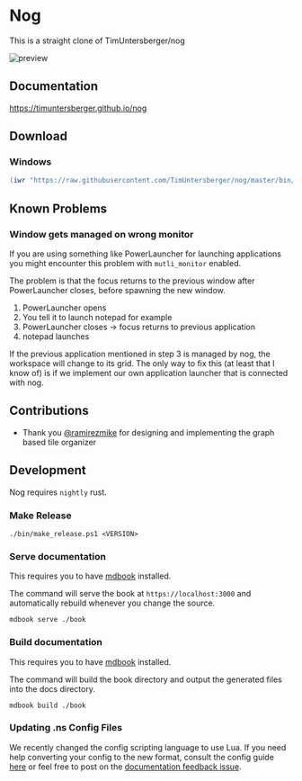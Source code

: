 # Nog

This is a straight clone of TimUntersberger/nog

![preview](https://user-images.githubusercontent.com/32014449/107612664-0490ac00-6c47-11eb-9620-e754aa38b5b0.png)

## Documentation

https://timuntersberger.github.io/nog

## Download

### Windows

```powershell
(iwr "https://raw.githubusercontent.com/TimUntersberger/nog/master/bin/download_release.ps1").Content > download.ps1; ./download.ps1 master-release; rm download.ps1
```

## Known Problems

### Window gets managed on wrong monitor

If you are using something like PowerLauncher for launching applications you might encounter this problem with `mutli_monitor` enabled.

The problem is that the focus returns to the previous window after PowerLauncher closes, before spawning the new window.

1. PowerLauncher opens
2. You tell it to launch notepad for example
3. PowerLauncher closes -> focus returns to previous application
4. notepad launches

If the previous application mentioned in step 3 is managed by nog, the workspace will change to its grid. The only way to fix this (at least that I know of) is if we implement our own application launcher that is connected with nog.

## Contributions

* Thank you [@ramirezmike](https://github.com/ramirezmike) for designing and implementing the graph based tile organizer

## Development

Nog requires `nightly` rust.

### Make Release

```
./bin/make_release.ps1 <VERSION>
```

### Serve documentation

This requires you to have [mdbook](https://github.com/rust-lang/mdBook) installed.

The command will serve the book at `https://localhost:3000` and automatically rebuild whenever you change the source.

```
mdbook serve ./book
```

### Build documentation

This requires you to have [mdbook](https://github.com/rust-lang/mdBook) installed.

The command will build the book directory and output the generated files into the docs directory.

```
mdbook build ./book
```

### Updating .ns Config Files
We recently changed the config scripting language to use Lua. If you need help converting your config to the new format, consult the config guide [here]( https://github.com/TimUntersberger/nog/blob/master/config.md) or feel free to post on the [documentation feedback issue](https://github.com/TimUntersberger/nog/issues/106).

